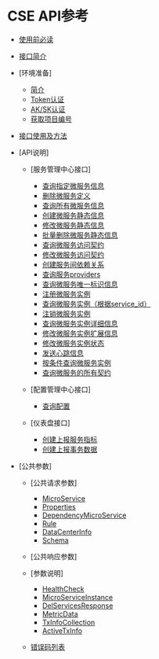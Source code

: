 # CSE API参考

-   [使用前必读](使用前必读.md)
-   [接口简介](接口简介.md)
-   [环境准备]
    -   [简介](简介.md)
    -   [Token认证](Token认证.md)
    -   [AK/SK认证](AK-SK认证.md)
    -   [获取项目编号](获取项目编号.md)

-   [接口使用及方法](接口使用及方法.md)
-   [API说明]
    -   [服务管理中心接口]
        -   [查询指定微服务信息](查询指定微服务信息.md)
        -   [删除微服务定义](删除微服务定义.md)
        -   [查询所有微服务信息](查询所有微服务信息.md)
        -   [创建微服务静态信息](创建微服务静态信息.md)
        -   [修改微服务静态信息](修改微服务静态信息.md)
        -   [批量删除微服务静态信息](批量删除微服务静态信息.md)
        -   [查询微服务访问契约](查询微服务访问契约.md)
        -   [修改微服务访问契约](修改微服务访问契约.md)
        -   [创建服务间依赖关系](创建服务间依赖关系.md)
        -   [查询服务providers](查询服务providers.md)
        -   [查询微服务唯一标识信息](查询微服务唯一标识信息.md)
        -   [注册微服务实例](注册微服务实例.md)
        -   [查询微服务实例（根据service\_id）](查询微服务实例（根据service_id）.md)
        -   [注销微服务实例](注销微服务实例.md)
        -   [查询微服务实例详细信息](查询微服务实例详细信息.md)
        -   [修改微服务实例扩展信息](修改微服务实例扩展信息.md)
        -   [修改微服务实例状态](修改微服务实例状态.md)
        -   [发送心跳信息](发送心跳信息.md)
        -   [按条件查询微服务实例](按条件查询微服务实例.md)
        -   [查询微服务的所有契约](查询微服务的所有契约.md)

    -   [配置管理中心接口]
        -   [查询配置](查询配置.md)

    -   [仪表盘接口]
        -   [创建上报服务指标](创建上报服务指标.md)
        -   [创建上报事务数据](创建上报事务数据.md)


-   [公共参数]
    -   [公共请求参数]
        -   [MicroService](MicroService.md)
        -   [Properties](Properties.md)
        -   [DependencyMicroService](DependencyMicroService.md)
        -   [Rule](Rule.md)
        -   [DataCenterInfo](DataCenterInfo.md)
        -   [Schema](Schema.md)

    -   [公共响应参数]
    -   [参数说明]
        -   [HealthCheck](HealthCheck.md)
        -   [MicroServiceInstance](MicroServiceInstance.md)
        -   [DelServicesResponse](DelServicesResponse.md)
        -   [MetricData](MetricData.md)
        -   [TxInfoCollection](TxInfoCollection.md)
        -   [ActiveTxInfo](ActiveTxInfo.md)

    -   [错误码列表](错误码列表.md)


